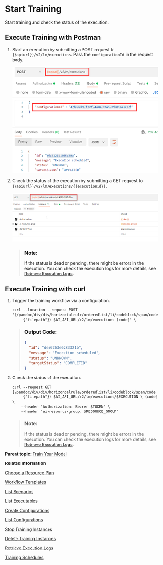 <!-- loio54b44e4099c3436db1c02242489435d8 -->

# Start Training

Start training and check the status of the execution.



<a name="loio54b44e4099c3436db1c02242489435d8__section_wwg_g4s_vnb"/>

## Execute Training with Postman

1.  Start an execution by submitting a POST request to `{{apiurl}}/v2/lm/executions`. Pass the `configurationId` in the request body.

    ![Postman screenshot execute training workflow](images/Image_AI_Core_Execute_Training_38281d5.png)

2.  Check the status of the execution by submitting a GET request to `{{apiurl}}/v2/lm/executions/{{executionid}}`.

    ![](images/Get_Execution_Status_c421624.png)

    > ### Note:  
    > If the status is dead or pending, there might be errors in the execution. You can check the execution logs for more details, see [Retrieve Execution Logs](retrieve-execution-logs-fbc55d3.md).




<a name="loio54b44e4099c3436db1c02242489435d8__section_wvn_3h4_apb"/>

## Execute Training with curl

1.  Trigger the training workflow via a configuration.

    ```
    curl --location --request POST '[/pandoc/div/div/horizontalrule/orderedlist/li/codeblock/span/code
         {"filepath"}) $AI_API_URL/v2/lm/executions (code]' \
    ```

    > ### Output Code:  
    > ```json
    > {
    >   "id": "dea6263e6283321b",
    >   "message": "Execution scheduled",
    >   "status": "UNKNOWN",
    >   "targetStatus": "COMPLETED"
    > }
    > ```

2.  Check the status of the execution.

    ```
    curl --request GET [/pandoc/div/div/horizontalrule/orderedlist/li/codeblock/span/code
         {"filepath"}) $AI_API_URL/v2/lm/executions/$EXECUTION \ (code] \
        --header "Authorization: Bearer $TOKEN" \
        --header "ai-resource-group: $RESOURCE_GROUP"  
    ```

    > ### Note:  
    > If the status is dead or pending, there might be errors in the execution. You can check the execution logs for more details, see [Retrieve Execution Logs](retrieve-execution-logs-fbc55d3.md).


**Parent topic:** [Train Your Model](train-your-model-a9ceb06.md "You execute a training workflow to train your AI learning model.")

**Related Information**  


[Choose a Resource Plan](choose-a-resource-plan-57f4f19.md "You can configure SAP AI Core to use different infrastructure resources for different tasks, based on task demand. SAP AI Core provides several preconfigured infrastructure bundles called “resource plans” for this purpose.")

[Workflow Templates](workflow-templates-83523ab.md "Here, you can find a minimal workflow example template, that can be adapted to meet the requirements of your workflow.")

[List Scenarios](list-scenarios-deedde5.md "A scenario is a group of related executables for a use case within the user's tenant. A scenario can have multiple versions that further correspond to the different versions of executables.")

[List Executables](list-executables-80895a4.md "An executable is a template that is instantiated for a purpose, such as training a model or creating a deployment. You can list all of the executables in a scenario and get details of specific executables from a scenario. Workflow templates are mapped to training executables.")

[Create Configurations](create-configurations-884ae34.md "A configuration is a collection of parameters, artifact references, and executables that are used to run an execution or deployment.")

[List Configurations](list-configurations-8074b2a.md "")

[Stop Training Instances](stop-training-instances-3d85344.md#loio3d853443027449d9a33723165b19b25a "")

[Delete Training Instances](delete-training-instances-612ce17.md#loio612ce172e609432a840a22eb211ecf7b "Deleting a training instance releases the SAP AI Core resources that it used.")

[Retrieve Execution Logs](retrieve-execution-logs-fbc55d3.md "Information about API processing and metrics, are stored and accessed in the deployment and execution logs.")

[Training Schedules](training-schedules-2b702f8.md "")

